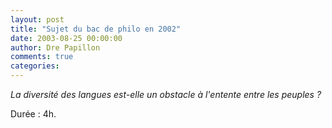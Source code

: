 ```yaml
---
layout: post
title: "Sujet du bac de philo en 2002"
date: 2003-08-25 00:00:00
author: Dre Papillon
comments: true
categories: 
---
```



*La diversité des langues est-elle un obstacle à l'entente entre les peuples ?*

Durée : 4h.
